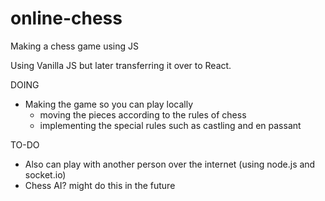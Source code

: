 # online-chess
Making a chess game using JS

Using Vanilla JS but later transferring it over to React.

DOING
* Making the game so you can play locally 
    * moving the pieces according to the rules of chess
    * implementing the special rules such as castling and en passant


TO-DO
* Also can play with another person over the internet (using node.js and socket.<area>io)
* Chess AI? might do this in the future

